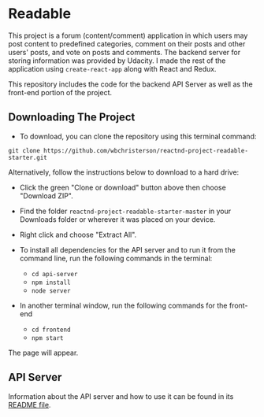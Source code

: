 # Readable

This project is a forum (content/comment) application in which users may post content to predefined categories, comment on their posts and other users' posts, and vote on posts and comments. The backend server for storing information was provided by Udacity. I made the rest of the application using `create-react-app` along with React and Redux.

This repository includes the code for the backend API Server as well as the front-end portion of the project.

## Downloading The Project

* To download, you can clone the repository using this terminal command:
```
git clone https://github.com/wbchristerson/reactnd-project-readable-starter.git
```

Alternatively, follow the instructions below to download to a hard drive:
* Click the green "Clone or download" button above then choose "Download ZIP".
* Find the folder `reactnd-project-readable-starter-master` in your Downloads folder or wherever it was placed on your device.
* Right click and choose "Extract All".

* To install all dependencies for the API server and to run it from the command line, run the following commands in the terminal:
    - `cd api-server`
    - `npm install`
    - `node server`
* In another terminal window, run the following commands for the front-end
    - `cd frontend`
    - `npm start`

The page will appear.

## API Server

Information about the API server and how to use it can be found in its [README file](api-server/README.md).
